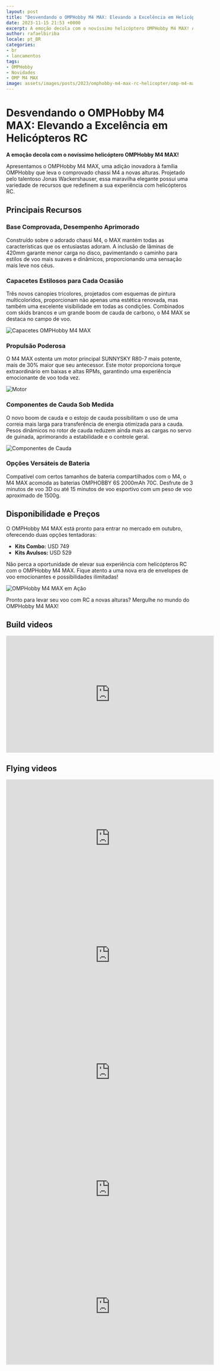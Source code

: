 ```yaml
---
layout: post
title: "Desvendando o OMPHobby M4 MAX: Elevando a Excelência em Helicópteros RC"
date: 2023-11-15 21:53 +0000
excerpt: A emoção decola com o novíssimo helicóptero OMPHobby M4 MAX! Apresentamos uma adição inovadora à família OMPHobby que leva o comprovado chassi M4 a novas alturas. Projetado pelo talentoso Jonas Wackershauser, essa maravilha elegante possui uma variedade de recursos que redefinem a sua experiência com helicópteros RC.
author: rafaelbiriba
locale: pt_BR
categories:
- br
- lancamentos
tags:
- OMPHobby
- Novidades
- OMP M4 MAX
image: assets/images/posts/2023/omphobby-m4-max-rc-helicopter/omp-m4-max.jpg
---
```


# Desvendando o OMPHobby M4 MAX: Elevando a Excelência em Helicópteros RC

**A emoção decola com o novíssimo helicóptero OMPHobby M4 MAX!**

Apresentamos o OMPHobby M4 MAX, uma adição inovadora à família OMPHobby que leva o comprovado chassi M4 a novas alturas. Projetado pelo talentoso Jonas Wackershauser, essa maravilha elegante possui uma variedade de recursos que redefinem a sua experiência com helicópteros RC.

## Principais Recursos

### **Base Comprovada, Desempenho Aprimorado**
Construído sobre o adorado chassi M4, o MAX mantém todas as características que os entusiastas adoram. A inclusão de lâminas de 420mm garante menor carga no disco, pavimentando o caminho para estilos de voo mais suaves e dinâmicos, proporcionando uma sensação mais leve nos céus.

### **Capacetes Estilosos para Cada Ocasião**
Três novos canopies tricolores, projetados com esquemas de pintura multicoloridos, proporcionam não apenas uma estética renovada, mas também uma excelente visibilidade em todas as condições. Combinados com skids brancos e um grande boom de cauda de carbono, o M4 MAX se destaca no campo de voo.

![Capacetes OMPHobby M4 MAX](/assets/images/posts/2023/omphobby-m4-max-rc-helicopter/omp-m4-max-canopies.jpg)

### **Propulsão Poderosa**
O M4 MAX ostenta um motor principal SUNNYSKY R80-7 mais potente, mais de 30% maior que seu antecessor. Este motor proporciona torque extraordinário em baixas e altas RPMs, garantindo uma experiência emocionante de voo toda vez.

![Motor](/assets/images/posts/2023/omphobby-m4-max-rc-helicopter/omp-m4-max-motor.jpg)

### **Componentes de Cauda Sob Medida**
O novo boom de cauda e o estojo de cauda possibilitam o uso de uma correia mais larga para transferência de energia otimizada para a cauda. Pesos dinâmicos no rotor de cauda reduzem ainda mais as cargas no servo de guinada, aprimorando a estabilidade e o controle geral.

![Componentes de Cauda](/assets/images/posts/2023/omphobby-m4-max-rc-helicopter/omp-m4-max-tail.jpg)

### **Opções Versáteis de Bateria**
Compatível com certos tamanhos de bateria compartilhados com o M4, o M4 MAX acomoda as baterias OMPHOBBY 6S 2000mAh 70C. Desfrute de 3 minutos de voo 3D ou até 15 minutos de voo esportivo com um peso de voo aproximado de 1500g.

## Disponibilidade e Preços

O OMPHobby M4 MAX está pronto para entrar no mercado em outubro, oferecendo duas opções tentadoras:

- **Kits Combo:** USD 749
- **Kits Avulsos:** USD 529

Não perca a oportunidade de elevar sua experiência com helicópteros RC com o OMPHobby M4 MAX. Fique atento a uma nova era de envelopes de voo emocionantes e possibilidades ilimitadas!

![OMPHobby M4 MAX em Ação](/assets/images/posts/2023/omphobby-m4-max-rc-helicopter/omp-m4-max-action.jpg)

Pronto para levar seu voo com RC a novas alturas? Mergulhe no mundo do OMPHobby M4 MAX!

## Build videos

<iframe width="560" height="315" src="https://www.youtube.com/embed/VmlXA-rLtwY?si=0n04bUHHjbZGc31C" title="YouTube video player" frameborder="0" allow="accelerometer; autoplay; clipboard-write; encrypted-media; gyroscope; picture-in-picture; web-share" allowfullscreen></iframe>

## Flying videos

<iframe width="560" height="315" src="https://www.youtube.com/embed/xdbiFEcfz2I?si=3bAgV8Uim-b5K0q5" title="YouTube video player" frameborder="0" allow="accelerometer; autoplay; clipboard-write; encrypted-media; gyroscope; picture-in-picture; web-share" allowfullscreen></iframe>

<iframe width="560" height="315" src="https://www.youtube.com/embed/YfLty-eWNY4?si=J4iht-WvBdZS8hFu" title="YouTube video player" frameborder="0" allow="accelerometer; autoplay; clipboard-write; encrypted-media; gyroscope; picture-in-picture; web-share" allowfullscreen></iframe>

<iframe width="560" height="315" src="https://www.youtube.com/embed/No8POSZQjlI?si=S8eSAUhslzptUGJq" title="YouTube video player" frameborder="0" allow="accelerometer; autoplay; clipboard-write; encrypted-media; gyroscope; picture-in-picture; web-share" allowfullscreen></iframe>

<iframe width="560" height="315" src="https://www.youtube.com/embed/fslKjEnAkMM?si=GwGEmOMJHnvhwfdY" title="YouTube video player" frameborder="0" allow="accelerometer; autoplay; clipboard-write; encrypted-media; gyroscope; picture-in-picture; web-share" allowfullscreen></iframe>

<iframe width="560" height="315" src="https://www.youtube.com/embed/tXcySOabV0E?si=eYka38Bz1lBcWJYn" title="YouTube video player" frameborder="0" allow="accelerometer; autoplay; clipboard-write; encrypted-media; gyroscope; picture-in-picture; web-share" allowfullscreen></iframe>